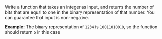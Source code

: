 Write a function that takes an integer as input, and returns the number of bits that are equal to one in the binary representation of that number. You can guarantee that input is non-negative.

**Example:** The binary representation of `1234` is `10011010010`, so the function should return `5` in this case